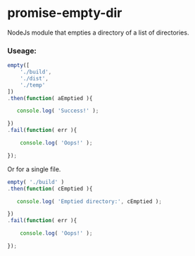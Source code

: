 # promise-empty-dir
NodeJs module that empties a directory of a list of directories.

### Useage:

```js
empty([
    './build',
    './dist',
    './temp'
])
.then(function( aEmptied ){

   console.log( 'Success!' );

})
.fail(function( err ){

    console.log( 'Oops!' );

});
```

Or for a single file.

```js
empty( './build' )
.then(function( cEmptied ){

   console.log( 'Emptied directory:', cEmptied );

})
.fail(function( err ){

    console.log( 'Oops!' );

});